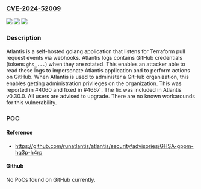 ### [CVE-2024-52009](https://cve.mitre.org/cgi-bin/cvename.cgi?name=CVE-2024-52009)
![](https://img.shields.io/static/v1?label=Product&message=atlantis&color=blue)
![](https://img.shields.io/static/v1?label=Version&message=%3D%20%3C%200.30.0%20&color=brighgreen)
![](https://img.shields.io/static/v1?label=Vulnerability&message=CWE-532%3A%20Insertion%20of%20Sensitive%20Information%20into%20Log%20File&color=brighgreen)

### Description

Atlantis is a self-hosted golang application that listens for Terraform pull request events via webhooks. Atlantis logs contains GitHub credentials (tokens `ghs_...`) when they are rotated. This enables an attacker able to read these logs to impersonate Atlantis application and to perform actions on GitHub. When Atlantis is used to administer a GitHub organization, this enables getting administration privileges on the organization. This was reported in #4060 and fixed in #4667 . The fix was included in Atlantis v0.30.0. All users are advised to upgrade. There are no known workarounds for this vulnerability.

### POC

#### Reference
- https://github.com/runatlantis/atlantis/security/advisories/GHSA-gppm-hq3p-h4rp

#### Github
No PoCs found on GitHub currently.

